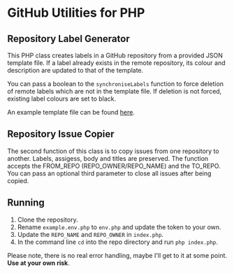 # GitHub Utilities for PHP

## Repository Label Generator

This PHP class creates labels in a GitHub repository from a provided JSON template file. If a label already exists in the remote repository, its colour and description are updated to that of the template.

You can pass a boolean to the `synchroniseLabels` function to force deletion of remote labels which are not in the template file. If deletion is not forced, existing label colours are set to black.

An example template file can be found [here](https://gist.githubusercontent.com/iforwms/fabbbe262c344cbee3cde07360e84f34/raw/labels.json).

## Repository Issue Copier

The second function of this class is to copy issues from one repository to another. Labels, assigess, body and titles are preserved. The function accepts the FROM_REPO (REPO_OWNER/REPO_NAME) and the TO_REPO. You can pass an optional third parameter to close all issues after being copied.

## Running

1. Clone the repository.
2. Rename `example.env.php` to `env.php` and update the token to your own.
3. Update the `REPO_NAME` and `REPO_OWNER` in `index.php`.
4. In the command line `cd` into the repo directory and run `php index.php`.

Please note, there is no real error handling, maybe I'll get to it at some point. **Use at your own risk**.
